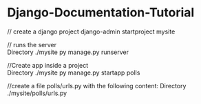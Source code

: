 # Django-Documentation-Tutorial

// create a django project
django-admin startproject mysite

// runs the server  
Directory ./mysite
py manage.py runserver

//Create app inside a project  
Directory ./mysite
py manage.py startapp polls

//create a file polls/urls.py with the following content:
Directory ./mysite/polls/urls.py
